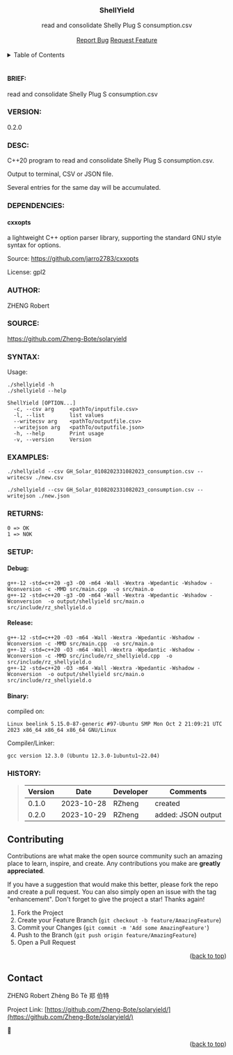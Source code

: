 <div id="top"></div>
<br />
<div align="center">
  <h3 align="center">ShellYield</h3>
        read and consolidate Shelly Plug S consumption.csv
<br/>
<br/>
  <a href="https://github.com/Zheng-Bote/solaryield/issues">Report Bug</a>
  <a href="https://github.com/Zheng-Bote/solaryield/issues">Request Feature</a>
  <br/>
</div>

<br/>

<!-- TABLE OF CONTENTS -->
<details>
  <summary>Table of Contents</summary>
  <ol>
    <li><a href="#brief">Brief</a></li>
    <li><a href="#description">Description</a></li>
    <li><a href="#author">Author</a></li>
    <li><a href="#source">Source</a></li>
    <li><a href="#dependencies">Dependencies</a></li>
    <li><a href="#syntax">Syntax</a></li>
    <li><a href="#examples">Examples</a></li>
    <li><a href="#returns">Returns</a></li>
    <li><a href="#setup">Setup</a></li>
    <li><a href="#history">History</a></li>
    <li><a href="#contributing">Contributing</a></li>
    <li><a href="#contact">Contact</a></li>
  </ol>
</details>
<br/>

#### BRIEF: 
<span id="brief"></span>
read and consolidate Shelly Plug S consumption.csv

### VERSION: 
<span id="version"></span>
0.2.0

### DESC: 
<span id="description"></span>
C++20 program to read and consolidate Shelly Plug S consumption.csv.

Output to terminal, CSV or JSON file.

Several entries for the same day will be accumulated.

### DEPENDENCIES: 
<span id="dependencies"></span>
#### cxxopts

a lightweight C++ option parser library, supporting the standard GNU style syntax for options.

Source: https://github.com/jarro2783/cxxopts

License: gpl2

### AUTHOR: 
<span id="author"></span>
ZHENG Robert

### SOURCE: 
<span id="source"></span>
https://github.com/Zheng-Bote/solaryield

### SYNTAX: 
<span id="syntax"></span>
Usage:
```
./shellyield -h
./shellyield --help
```
```
ShellYield [OPTION...]
  -c, --csv arg     <pathTo/inputfile.csv>
  -l, --list        list values
  --writecsv arg    <pathTo/outputfile.csv>
  --writejson arg   <pathTo/outputfile.json>
  -h, --help        Print usage
  -v, --version     Version
```

### EXAMPLES: 
<span id="examples"></span>
```
./shellyield --csv GH_Solar_0108202331082023_consumption.csv --writecsv ./new.csv
```
```
./shellyield --csv GH_Solar_0108202331082023_consumption.csv --writejson ./new.json
```

### RETURNS: 
<span id="returns"></span>
```
0 => OK
1 => NOK
```

### SETUP: 
<span id="setup"></span>
#### Debug:

```
g++-12 -std=c++20 -g3 -O0 -m64 -Wall -Wextra -Wpedantic -Wshadow -Wconversion -c -MMD src/main.cpp  -o src/main.o
g++-12 -std=c++20 -g3 -O0 -m64 -Wall -Wextra -Wpedantic -Wshadow -Wconversion  -o output/shellyield src/main.o src/include/rz_shellyield.o
```

#### Release:
```
g++-12 -std=c++20 -O3 -m64 -Wall -Wextra -Wpedantic -Wshadow -Wconversion -c -MMD src/main.cpp  -o src/main.o
g++-12 -std=c++20 -O3 -m64 -Wall -Wextra -Wpedantic -Wshadow -Wconversion -c -MMD src/include/rz_shellyield.cpp  -o src/include/rz_shellyield.o
g++-12 -std=c++20 -O3 -m64 -Wall -Wextra -Wpedantic -Wshadow -Wconversion  -o output/shellyield src/main.o src/include/rz_shellyield.o
```

#### Binary:
compiled on:
```
Linux beelink 5.15.0-87-generic #97-Ubuntu SMP Mon Oct 2 21:09:21 UTC 2023 x86_64 x86_64 x86_64 GNU/Linux
```
Compiler/Linker:
```
gcc version 12.3.0 (Ubuntu 12.3.0-1ubuntu1~22.04)
```

### HISTORY:
<span id="history"></span>

> | Version | Date       | Developer | Comments           |
> | ------- | ---------- | --------- | ------------------ |
> | 0.1.0   | 2023-10-28 | RZheng    | created            |
> | 0.2.0   | 2023-10-29 | RZheng    | added: JSON output |

## Contributing
<span id="contributing"></span>

Contributions are what make the open source community such an amazing place to learn, inspire, and create. Any contributions you make are **greatly appreciated**.

If you have a suggestion that would make this better, please fork the repo and create a pull request. You can also simply open an issue with the tag "enhancement".
Don't forget to give the project a star! Thanks again!

1. Fork the Project
2. Create your Feature Branch (`git checkout -b feature/AmazingFeature`)
3. Commit your Changes (`git commit -m 'Add some AmazingFeature'`)
4. Push to the Branch (`git push origin feature/AmazingFeature`)
5. Open a Pull Request

<p align="right">(<a href="#top">back to top</a>)</p>

<!-- CONTACT -->

## Contact
<span id="contact"></span>

ZHENG Robert Zhèng Bó Tè 郑 伯特

Project Link: [https://github.com/Zheng-Bote/solaryield/](https://github.com/Zheng-Bote/solaryield/)

:vulcan_salute:

<p align="right">(<a href="#top">back to top</a>)</p>

